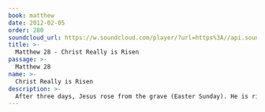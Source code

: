 ```yaml
---
book: matthew
date: 2012-02-05
order: 280
soundcloud_url: https://w.soundcloud.com/player/?url=https%3A//api.soundcloud.com/tracks/
title: >-
  Matthew 28 - Christ Really is Risen
passage: >-
  Matthew 28
name: >-
  Christ Really is Risen
description: >-
  After three days, Jesus rose from the grave (Easter Sunday). He is risen! He is risen indeed! He then saw his disciples several times in Jerusalem and gave them the "Great Commission" to take the "good news" (Gospel) of Jesus Christ into the entire world. He ascended into heaven (recorded in Mark, Luke and Acts). He is coming again!
---
```


